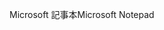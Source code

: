 <span data-ttu-id="3f0ea-101">Microsoft 記事本</span><span class="sxs-lookup"><span data-stu-id="3f0ea-101">Microsoft Notepad</span></span>